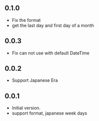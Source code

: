 ## 0.1.0

- Fix the format
- get the last day and first day of a month

## 0.0.3

- Fix can not use with default DateTime

## 0.0.2

- Support Japanese Era

## 0.0.1

- Initial version.
- support format, japanese week days

